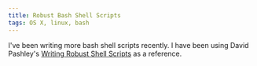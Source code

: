 ```yaml
---
title: Robust Bash Shell Scripts
tags: OS X, linux, bash
---
```


I've been writing more bash shell scripts recently. I have been using David Pashley's [Writing Robust Shell Scripts][] as a reference.

[Writing Robust Shell Scripts]: http://www.davidpashley.com/articles/writing-robust-shell-scripts.html

